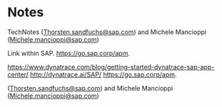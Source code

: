 # Notes
TechNotes
(Thorsten.sandfuchs@sap.com) and Michele Mancioppi (Michele.mancioppi@sap.com) 

Link within SAP.
https://go.sap.corp/apm. 


 https://www.dynatrace.com/blog/getting-started-dynatrace-sap-app-center/
 http://dynatrace.ai/SAP/
  https://go.sap.corp/apm.
  
  (Thorsten.sandfuchs@sap.com) and Michele Mancioppi (Michele.mancioppi@sap.com)
